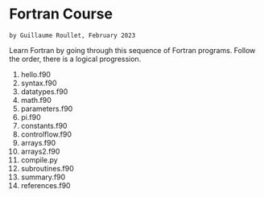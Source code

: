 
#   Fortran Course
    by Guillaume Roullet, February 2023
 
   Learn Fortran by going through this sequence of Fortran programs.
   Follow the order, there is a logical progression.
 
   1) hello.f90
   2) syntax.f90
   3) datatypes.f90
   4) math.f90
   5) parameters.f90
   6) pi.f90
   7) constants.f90
   8) controlflow.f90
   9) arrays.f90
  10) arrays2.f90
  11) compile.py
  12) subroutines.f90
  13) summary.f90
  14) references.f90
